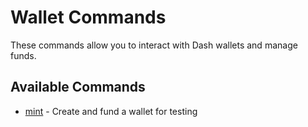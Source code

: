 # Wallet Commands

These commands allow you to interact with Dash wallets and manage funds.

## Available Commands

- [mint](./mint.md) - Create and fund a wallet for testing